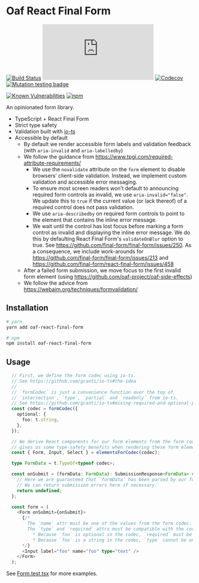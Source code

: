 # Oaf React Final Form

[![Build Status](https://github.com/oaf-project/oaf-react-final-form/actions/workflows/main.yml/badge.svg)](https://github.com/oaf-project/oaf-react-final-form/actions/workflows/main.yml)
[![type-coverage](https://img.shields.io/badge/dynamic/json.svg?label=type-coverage&prefix=%E2%89%A5&suffix=%&query=$.typeCoverage.atLeast&uri=https%3A%2F%2Fraw.githubusercontent.com%2Foaf-project%2Foaf-react-final-form%2Fmaster%2Fpackage.json)](https://github.com/plantain-00/type-coverage)
[![Codecov](https://img.shields.io/codecov/c/github/oaf-project/oaf-react-final-form.svg)](https://codecov.io/gh/oaf-project/oaf-react-final-form)
[![Mutation testing badge](https://img.shields.io/endpoint?style=flat&url=https%3A%2F%2Fbadge-api.stryker-mutator.io%2Fgithub.com%2Foaf-project%2Foaf-react-final-form%2Fmaster)](https://dashboard.stryker-mutator.io/reports/github.com/oaf-project/oaf-react-final-form/master)

[![Known Vulnerabilities](https://snyk.io/test/github/oaf-project/oaf-react-final-form/badge.svg?targetFile=package.json)](https://snyk.io/test/github/oaf-project/oaf-react-final-form?targetFile=package.json)
[![npm](https://img.shields.io/npm/v/oaf-react-final-form.svg)](https://www.npmjs.com/package/oaf-react-final-form)

An opinionated form library.
* TypeScript + React Final Form
* Strict type safety
* Validation built with [io-ts](https://github.com/gcanti/io-ts)
* Accessible by default
  * By default we render accessible form labels and validation feedback (with `aria-invalid` and `aria-labelledby`)
  * We follow the guidance from https://www.tpgi.com/required-attribute-requirements/
    * We use the `novalidate` attribute on the `form` element to disable browsers’ client-side validation. Instead, we implement custom validation and accessible error messaging.
    * To ensure most screen readers won’t default to announcing required form controls as invalid, we use `aria-invalid="false"`. We update this to `true` if the current value (or lack thereof) of a required control does not pass validation.
    * We use `aria-describedby` on required form controls to point to the element that contains the inline error message.
    * We wait until the control has lost focus before marking a form control as invalid and displaying the inline error message. We do this by defaulting React Final Form's `validateOnBlur` option to true. See https://github.com/final-form/final-form/issues/250. As a consequence, we include work-arounds for https://github.com/final-form/final-form/issues/213 and https://github.com/final-form/react-final-form/issues/458
  * After a failed form submission, we move focus to the first invalid form element (using https://github.com/oaf-project/oaf-side-effects)
  * We follow the advice from https://webaim.org/techniques/formvalidation/

## Installation

```sh
# yarn
yarn add oaf-react-final-form

# npm
npm install oaf-react-final-form
```

## Usage
```typescript
  // First, we define the form codec using io-ts.
  // See https://github.com/gcanti/io-ts#the-idea
  //
  // `formCodec` is just a convenience function over the top of
  // `intersection`, `type`, `partial` and `readonly` from io-ts.
  // See https://github.com/gcanti/io-ts#mixing-required-and-optional-props
  const codec = formCodec({
    optional: {
      foo: t.string,
    },
  });

  // We derive React components for our form elements from the form codec. This
  // gives us some type-safety benefits when rendering these form elements (below).
  const { Form, Input, Select } = elementsForCodec(codec);

  type FormData = t.TypeOf<typeof codec>;

  const onSubmit = (formData: FormData): SubmissionResponse<FormData> => {
    // Here we are guaranteed that `formData` has been parsed by our form codec.
    // We can return submission errors here if necessary.
    return undefined;
  };

  const form = (
    <Form onSubmit={onSubmit}>
      {/*
        The `name` attr must be one of the values from the form codec.
        The `type` and `required` attrs must be compatible with the corresponding property from the form codec.
          * Because `foo` is optional in the codec, `required` must be either undefined or false.
          * Because `foo` is a string in the codec, `type` cannot be one of the numeric input types (`number` or `range`).
      */}
      <Input label="foo" name="foo" type="text" />
    </Form>
  );
```

See [Form.test.tsx](https://github.com/oaf-project/oaf-react-final-form/blob/master/src/components/Form.test.tsx) for more examples.
